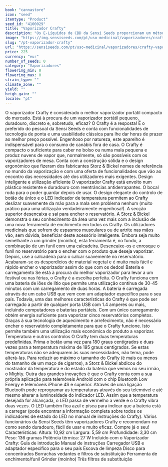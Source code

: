 ```yaml
---
book: "cannastore"
icon: "seed"
itemtype: "Product"
seed_id: "4100029"
title: "Vaporizador Crafty"
description: "Os E-Líquidos de CBD da Sensi Seeds proporcionam um método eficaz de consumir canabinóides mais saudável do que fumar e igualmente satisfatório. Compre já!"
image: "https://img.sensiseeds.com/pt/uso-medicinal/vaporizadores/crafty-vaporiser-image.png"
slug: "/pt-vaporizador-crafty"
url: "https://sensiseeds.com/pt/uso-medicinal/vaporizadores/crafty-vaporiser?a_aid=cannastore"
price: 225
currency: "eur"
number_of_seeds: 0
category: "Vaporizadores"
flowering_min: 0
flowering_max: 0
strain_type: ""
climate_zone: ""
yield: ""
heigh_gain: ""
locale: "pt"
---
```

O vaporizador Crafty é considerado o melhor vaporizador portátil compacto do mercado. Está à procura de um vaporizador portátil pequeno, duradouro, discreto e, sobretudo, eficaz? O Crafty é a resposta! É o preferido do pessoal da Sensi Seeds e conta com funcionalidades de tecnologia de ponta e uma usabilidade clássica para lhe dar horas de prazer ao melhor preço possível. Engenhoso por natureza, este aparelho é indispensável para o consumo de canábis fora de casa. O Crafty é compacto o suficiente para caber no bolso ou numa mala pequena e produz nuvens de vapor que, normalmente, só são possíveis com os vaporizadores de mesa. Conta com a construção sólida e o design ergonómico que fizeram dos fabricantes Storz & Bickel nomes de referência no mundo da vaporização e com uma oferta de funcionalidades que vão ao encontro das necessidades até dos utilizadores mais exigentes. Design inteligente e utilização eficiente O vaporizador Crafty está envolto num plástico resistente e duradouro com reentrâncias antiderrapantes. O bocal roda para o poder guardar depois de usar. O design elegante do controlo de botão de único e o LED indicador de temperatura permitem ao Crafty deslizar suavemente da mão para a mala sem problema nenhum (muito prático para uma utilização verdadeiramente engenhosa!). A secção superior desencaixa e sai para encher o reservatório. A Storz & Bickel demonstra o seu conhecimento da área uma vez mais com a inclusão de uma nova ferramenta de enchimento em todos os Crafty. Os utilizadores medicinais que sofrem de espasmos musculares ou de artrite nas mãos vão, sem dúvida, beneficiar deste acessório inteligente. Embora seja muito semelhante a um grinder (moinho), esta ferramenta é, no fundo, a combinação de um funil com uma calcadeira. Desencaixe-os e enrosque o funil no reservatório para o encher com o produto que deseja vaporizar. Depois, use a calcadeira para o calcar suavemente no reservatório. Acabaram-se os desperdícios de material vegetal e é muito mais fácil e rápido encher o vaporizador assim do que com os dedos! Bateria e carregamento Se está à procura do melhor vaporizador para levar a um festival ou nas férias, o Crafty é a escolha perfeita. O Crafty funciona com uma bateria de iões de lítio que permite uma utilização contínua de 30-45 minutos com um carregamento de duas horas. A bateria é carregada através de um cabo USB que vem com um adaptador específico para o seu país. Todavia, uma das melhores características do Crafty é que pode ser carregado a partir de qualquer porta USB com 1.4 amperes ou mais, incluindo computadores e baterias portáteis. Com um único carregamento obtém energia suficiente para vaporizar cinco reservatórios completos. Graças à sua tecnologia de aquecimento e arrefecimento, não é necessário encher o reservatório completamente para que o Crafty funcione. Isto permite também uma utilização mais económica do produto a vaporizar. Temperatura e outros controlos O Crafty tem duas temperaturas predefinidas. Prima o botão uma vez para 180 graus centígrados e duas vezes para a temperatura máxima de 195 graus centígrados. Se estas temperaturas não se adequarem às suas necessidades, não tema, pode alterá-las. Para reduzir ao máximo o tamanho do Crafty (é mais ou menos do tamanho de um maço de cigarros), a Storz & Bickel abdicou do mostrador da temperatura e do estado da bateria que vemos no seu irmão, o Mighty. Outra das grandes inovações é que o Crafty conta com a sua própria aplicação para telemóveis Android com o chip Bluetooth Low Energy e telemóveis iPhone 4S e superior. Através de uma ligação Bluetooth pode reprogramar as temperaturas através do seu telemóvel e até mesmo alterar a luminosidade do indicador LED. Assim que a temperatura desejada for alcançada, o LED passa de vermelho a verde e o Crafty vibra duas vezes. O LED também fica azul e pisca para indicar que a bateria está a carregar (pode encontrar a informação completa sobre todos os indicadores de estado do LED no manual de instruções do Crafty). Vários funcionários da Sensi Seeds têm vaporizadores Crafty e recomendam-no como sendo duradouro, fácil de usar e muito eficaz. Compre já o seu! Características: Altura: 10,92 cm Largura: 5,59 cm Profundidade: 3,30 cm
Peso: 136 gramas
Potência térmica: 27 W Incluído com o Vaporizador Crafty: Guia de introdução
Manual de instruções Carregador USB e adaptador específico para o seu país
Escova de limpeza
Disco para concentrados Borrachas vedantes e filtros de substituição
Ferramenta de enchimento/funil
Grinder (moinho)
Três filtros de substituição
